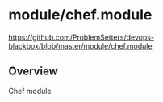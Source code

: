 # module/chef.module

https://github.com/ProblemSetters/devops-blackbox/blob/master/module/chef.module

## Overview

Chef module


